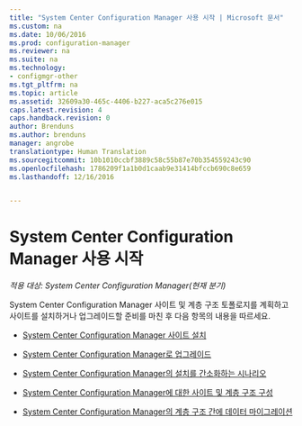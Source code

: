 ```yaml
---
title: "System Center Configuration Manager 사용 시작 | Microsoft 문서"
ms.custom: na
ms.date: 10/06/2016
ms.prod: configuration-manager
ms.reviewer: na
ms.suite: na
ms.technology:
- configmgr-other
ms.tgt_pltfrm: na
ms.topic: article
ms.assetid: 32609a30-465c-4406-b227-aca5c276e015
caps.latest.revision: 4
caps.handback.revision: 0
author: Brenduns
ms.author: brenduns
manager: angrobe
translationtype: Human Translation
ms.sourcegitcommit: 10b1010ccbf3889c58c55b87e70b354559243c90
ms.openlocfilehash: 1786209f1a1b0d1caab9e31414bfccb690c8e659
ms.lasthandoff: 12/16/2016


---
```

# <a name="start-using-system-center-configuration-manager"></a>System Center Configuration Manager 사용 시작

*적용 대상: System Center Configuration Manager(현재 분기)*

System Center Configuration Manager 사이트 및 계층 구조 토폴로지를 계획하고 사이트를 설치하거나 업그레이드할 준비를 마친 후 다음 항목의 내용을 따르세요.  

-   [System Center Configuration Manager 사이트 설치](/sccm/core/servers/deploy/install/installing-sites)  

-   [System Center Configuration Manager로 업그레이드](../../../core/servers/deploy/install/upgrade-to-configuration-manager.md)  

-   [System Center Configuration Manager의 설치를 간소화하는 시나리오](../../../core/servers/deploy/install/scenarios-to-streamline-your-installation.md)  

-   [System Center Configuration Manager에 대한 사이트 및 계층 구조 구성](../../../core/servers/deploy/configure/configure-sites-and-hierarchies.md)  

-   [System Center Configuration Manager의 계층 구조 간에 데이터 마이그레이션](../../../core/migration/migrate-data-between-hierarchies.md)  

